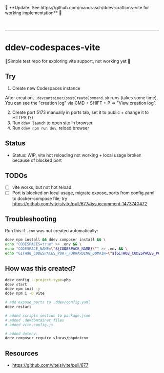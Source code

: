 <br>
<br>
<br>
📣 **Update: See https://github.com/mandrasch/ddev-craftcms-vite for working implementation** 📣
<br>
<br>
<br>

<hr>


# ddev-codespaces-vite
🚧Simple test repo for exploring vite support, not working yet 🚧

## Try

1. Create new Codespaces instance

After creation, `.devcontainer/postCreateCommand.sh` runs (takes some time). You can see the "creation log" via CMD + SHIFT + P => "View creation log". 

2. Create port 5173 manually in ports tab, set it to public + change it to HTTPS (?)
3. Run `ddev launch` to open site in browser
4. Run `ddev npm run dev`, reload browser

## Status

- Status: WIP, vite hot reloading not working + local usage broken because of blocked port
  
## TODOs

- [ ] vite works, but not hot reload
- [ ] Port is blocked on local usage, migrate expose_ports from config.yaml to docker-compose file; try https://github.com/vitejs/vite/pull/677#issuecomment-1473740472

## Troubleshooting

Run this if `.env` was not created automatically:

```bash
ddev npm install && ddev composer install && \
echo "CODESPACES=true" >> .env && \
echo "CODESPACE_NAME=\"${CODESPACE_NAME}\"" >> .env && \
echo "GITHUB_CODESPACES_PORT_FORWARDING_DOMAIN=\"${GITHUB_CODESPACES_PORT_FORWARDING_DOMAIN}\"" >> .env 
```

## How was this created?

```bash
ddev config --project-type=php
ddev start
ddev npm init -y 
ddev npm i -D vite

# add expose_ports to .ddev/config.yaml 
ddev restart

# added scripts section to package.json
# added .devcontainer files
# added vite.config.js 

# added dotenv:
ddev composer require vlucas/phpdotenv
```

## Resources

- https://github.com/vitejs/vite/pull/677
